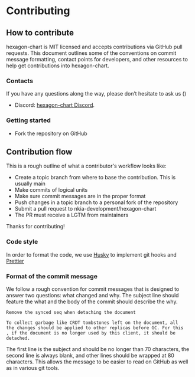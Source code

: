 # Contributing

## How to contribute

hexagon-chart is MIT licensed and accepts contributions via GitHub pull requests. This document outlines some of the conventions on commit message formatting, contact points for developers, and other resources to help get contributions into hexagon-chart.

### Contacts

If you have any questions along the way, please don’t hesitate to ask us
()

- Discord: [hexagon-chart Discord](https://discord.gg/yWvcHuWv).

### Getting started

- Fork the repository on GitHub

## Contribution flow

This is a rough outline of what a contributor's workflow looks like:

- Create a topic branch from where to base the contribution. This is usually main
- Make commits of logical units
- Make sure commit messages are in the proper format
- Push changes in a topic branch to a personal fork of the repository
- Submit a pull request to nkia-development/hexagon-chart
- The PR must receive a LGTM from maintainers

Thanks for contributing!

### Code style

In order to format the code, we use [Husky](https://github.com/typicode/husky) to implement git hooks
and [Prettier](https://github.com/prettier/prettier)

### Format of the commit message

We follow a rough convention for commit messages that is designed to answer two questions: what changed and why. The
subject line should feature the what and the body of the commit should describe the why.

```
Remove the synced seq when detaching the document

To collect garbage like CRDT tombstones left on the document, all
the changes should be applied to other replicas before GC. For this
, if the document is no longer used by this client, it should be
detached.
```

The first line is the subject and should be no longer than 70 characters, the second line is always blank, and other
lines should be wrapped at 80 characters. This allows the message to be easier to read on GitHub as well as in various
git tools.
